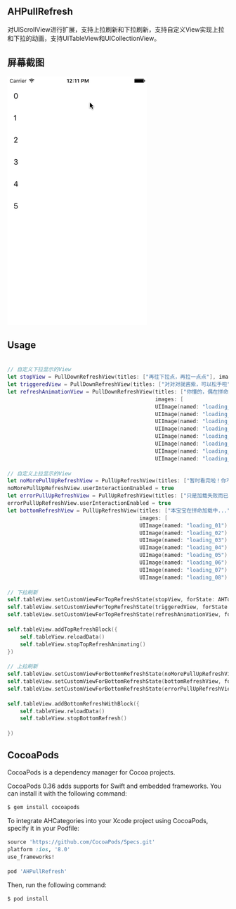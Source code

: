 ## AHPullRefresh

对UIScrollView进行扩展，支持上拉刷新和下拉刷新，支持自定义View实现上拉和下拉的动画，支持UITableView和UICollectionView。


## 屏幕截图
![image](https://github.com/AnsonHui/AHPullRefresh/blob/master/Screenshot/Screenshot.gif)

## Usage

```swift

// 自定义下拉显示的View
let stopView = PullDownRefreshView(titles: ["再往下拉点，再拉一点点"], images: [UIImage(named: "loading_01")!])
let triggeredView = PullDownRefreshView(titles: ["对对对就酱紫，可以松手啦"], images: [UIImage(named: "loading_01")!])
let refreshAnimationView = PullDownRefreshView(titles: ["你懂的，偶在拼命加载中～(,,•́ . •̀,,)", "别着急，司机马上就到～～⁽⁽٩( ´͈ ᗨ `͈ )۶⁾⁾", "么么哒，就来啦～⊂(˃̶͈̀ε ˂̶͈́ ⊂ )"],
                                               images: [
                                               UIImage(named: "loading_01")!,
                                               UIImage(named: "loading_02")!,
                                               UIImage(named: "loading_03")!,
                                               UIImage(named: "loading_04")!,
                                               UIImage(named: "loading_05")!,
                                               UIImage(named: "loading_06")!,
                                               UIImage(named: "loading_07")!,
                                               UIImage(named: "loading_08")!])

// 自定义上拉显示的View
let noMorePullUpRefreshView = PullUpRefreshView(titles: ["暂时看完啦！你不加点料吗？"], images: [UIImage(named: "loading_01")!])
noMorePullUpRefreshView.userInteractionEnabled = true
let errorPullUpRefreshView = PullUpRefreshView(titles: ["只是加载失败而已，点一下这里就好"], images: nil)
errorPullUpRefreshView.userInteractionEnabled = true
let bottomRefreshView = PullUpRefreshView(titles: ["本宝宝在拼命加载中..."],
                                          images: [
                                          UIImage(named: "loading_01")!,
                                          UIImage(named: "loading_02")!,
                                          UIImage(named: "loading_03")!,
                                          UIImage(named: "loading_04")!,
                                          UIImage(named: "loading_05")!,
                                          UIImage(named: "loading_06")!,
                                          UIImage(named: "loading_07")!,
                                          UIImage(named: "loading_08")!])

// 下拉刷新
self.tableView.setCustomViewForTopRefreshState(stopView, forState: AHTopRefreshViewState.Stopped) // 继续下拉
self.tableView.setCustomViewForTopRefreshState(triggeredView, forState: AHTopRefreshViewState.Triggered) // 松手刷新
self.tableView.setCustomViewForTopRefreshState(refreshAnimationView, forState: AHTopRefreshViewState.Loading) // 加载中

self.tableView.addTopRefreshBlock({
    self.tableView.reloadData()
    self.tableView.stopTopRefreshAnimating()
})

// 上拉刷新
self.tableView.setCustomViewForBottomRefreshState(noMorePullUpRefreshView, forState: AHBottomRefreshViewState.NoMore) // 没有更多数据
self.tableView.setCustomViewForBottomRefreshState(bottomRefreshView, forState: AHBottomRefreshViewState.Loading) // 加载中
self.tableView.setCustomViewForBottomRefreshState(errorPullUpRefreshView, forState: AHBottomRefreshViewState.Error) // 加载失败

self.tableView.addBottomRefreshWithBlock({
    self.tableView.reloadData()
    self.tableView.stopBottomRefresh()

})
```

## CocoaPods

CocoaPods is a dependency manager for Cocoa projects.

CocoaPods 0.36 adds supports for Swift and embedded frameworks. You can install it with the following command:

```bash
$ gem install cocoapods
```

To integrate AHCategories into your Xcode project using CocoaPods, specify it in your Podfile:

```ruby
source 'https://github.com/CocoaPods/Specs.git'
platform :ios, '8.0'
use_frameworks!

pod 'AHPullRefresh'
```

Then, run the following command:

```bash
$ pod install
```
